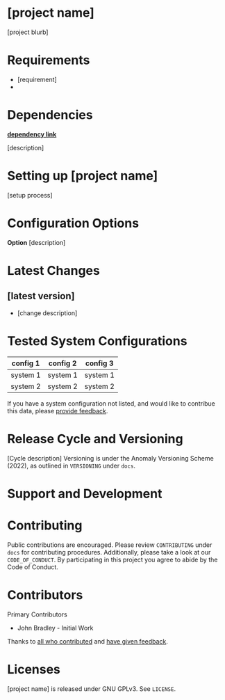 # [project name]

[project blurb]

# Requirements
- [requirement]
- 
# Dependencies

**[dependency link](https://url)**

[description]

# Setting up [project name]

[setup process]

# Configuration Options

**Option**
[description]

# Latest Changes

## [latest version]

- [change description]

# Tested System Configurations

| config 1 | config 2 | config 3 |
| -------- | -------- | -------- |
| system 1 | system 1 | system 1 |
| system 2 | system 2 | system 2 |

If you have a system configuration not listed, and would like to contribue this data, please [provide feedback](https://github.com/userjack6880/[project]/issues).

# Release Cycle and Versioning

[Cycle description] Versioning is under the Anomaly Versioning Scheme (2022), as outlined in `VERSIONING` under `docs`.

# Support and Development

# Contributing

Public contributions are encouraged. Please review `CONTRIBUTING` under `docs` for contributing procedures. Additionally, please take a look at our `CODE_OF_CONDUCT`. By participating in this project you agree to abide by the Code of Conduct.

# Contributors

Primary Contributors
- John Bradley - Initial Work

Thanks to [all who contributed](https://github.com/userjack6880/[project]/graphs/contributors) and [have given feedback](https://github.com/userjack6880/[project]/issues?q=is%3Aissue).

# Licenses

[project name] is released under GNU GPLv3. See `LICENSE`.
